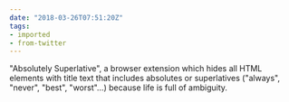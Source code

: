 ```yaml
---
date: "2018-03-26T07:51:20Z"
tags:
- imported
- from-twitter
---
```

"Absolutely Superlative", a browser extension which hides all HTML elements with title text that includes absolutes or superlatives \("always", "never", "best", "worst"…\) because life is full of ambiguity.
